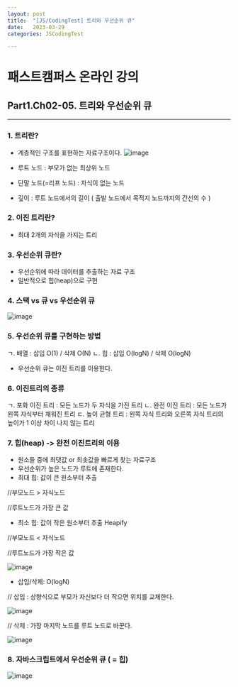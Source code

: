 ```yaml
---
layout: post
title:  "[JS/CodingTest] 트리와 우선순위 큐"
date:   2023-03-29
categories: JSCodingTest

---
```


# 패스트캠퍼스 온라인 강의 
## Part1.Ch02-05. 트리와 우선순위 큐

--- 

### 1. 트리란?

* 계층적인 구조를 표현하는 자료구조이다. 
![image](https://user-images.githubusercontent.com/88815795/228222363-af00dd01-251e-4ece-939b-d802710cc002.png)

* 루트 노드 : 부모가 없는 최상위 노드
* 단말 노드(=리프 노드) : 자식이 없는 노드
* 깊이 : 루트 노드에서의 길이 ( 출발 노드에서 목적지 노드까지의 간선의 수 )

### 2. 이진 트리란?

* 최대 2개의 자식을 가지는 트리

### 3. 우선순위 큐란?

* 우선순위에 따라 데이터를 추출하는 자료 구조
* 일반적으로 힙(heap)으로 구현

### 4. 스택 vs 큐 vs 우선순위 큐

![image](https://user-images.githubusercontent.com/88815795/228223700-a00d0d60-26ed-4fa4-9f33-7243f4b1d2a0.png)

### 5. 우선순위 큐를 구현하는 방법

ㄱ. 배열 : 삽입 O(1) / 삭제 O(N)
ㄴ. 힙 : 삽입 O(logN) / 삭제 O(logN)

* 우선순위 큐는 이진 트리를 이용한다. 

### 6. 이진트리의 종류

ㄱ. 포화 이진 트리 : 모든 노드가 두 자식을 가진 트리
ㄴ. 완전 이진 트리 : 모든 노드가 왼쪽 자식부터 채워진 트리
ㄷ. 높이 균형 트리 : 왼쪽 자식 트리와 오른쪽 자식 트리의 높이가 1 이상 차이 나지 않는 트리 

### 7. 힙(heap) -> 완전 이진트리의 이용

* 원소들 중에 최댓값 or 최솟값을 빠르게 찾는 자료구조
* 우선순위가 높은 노드가 루트에 존재한다.
* 최대 힙: 값이 큰 원소부터 추출 

//부모노드 > 자식노드 

//루트노드가 가장 큰 값

* 최소 힙: 값이 작은 원소부터 추출 Heapify

//부모노드 < 자식노드

//루트노드가 가장 작은 값

![image](https://user-images.githubusercontent.com/88815795/228225876-e7f671b9-a365-448a-91c5-aa9f02220978.png)


* 삽입/삭제: O(logN)

// 삽입 : 상향식으로 부모가 자신보다 더 작으면 위치를 교체한다.

![image](https://user-images.githubusercontent.com/88815795/228226240-8288c56e-502d-45b3-8cb9-f76f8c94b91c.png)

// 삭제 : 가장 마지막 노드를 루트 노드로 바꾼다.

![image](https://user-images.githubusercontent.com/88815795/228226268-005d4e76-ecf2-4764-8c19-6881bc8c86b4.png)

### 8. 자바스크립트에서 우선순위 큐 ( = 힙)
![image](https://user-images.githubusercontent.com/88815795/228519378-9a1d5e86-c4c5-4967-86d3-9d8131d706d4.png)





